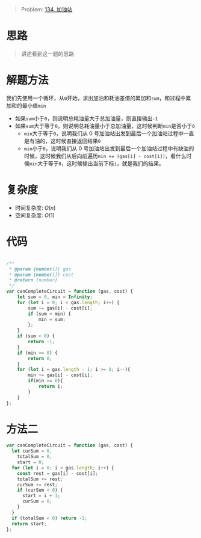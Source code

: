 > Problem: [134. 加油站](https://leetcode.cn/problems/gas-station/description/)

# 思路

> 讲述看到这一题的思路

# 解题方法

我们先使用一个循环，从`0`开始，求出加油和耗油差值的累加和`sum`，和过程中累加和的最小值`min`

- 如果`sum`小于`0`，则说明总耗油量大于总加油量，则直接输出`-1`
- 如果`sum`大于等于`0`，则说明总耗油量小于总加油量，这时候判断`min`是否小于`0`
  - `min`大于等于`0`，说明我们从 0 号加油站出发到最后一个加油站过程中一直是有油的，这时候直接返回结果`0`
  - `min`小于`0`，说明我们从 0 号加油站出发到最后一个加油站过程中有缺油的时候，这时候我们从后向前遍历`min += (gas[i] - cost[i])`，看什么时候`min`大于等于`0`，这时候输出当前下标`i`，就是我们的结果。

# 复杂度

- 时间复杂度: $O(n)$
- 空间复杂度: $O(1)$

# 代码

```JavaScript []

/**
 * @param {number[]} gas
 * @param {number[]} cost
 * @return {number}
 */
var canCompleteCircuit = function (gas, cost) {
    let sum = 0, min = Infinity;
    for (let i = 0; i < gas.length; i++) {
        sum += gas[i] - cost[i];
        if (sum < min) {
            min = sum;
        };
    }
    if (sum < 0) {
        return -1;
    }
    if (min >= 0) {
        return 0;
    }
    for (let i = gas.length - 1; i >= 0; i--){
        min += gas[i] - cost[i];
        if(min >= 0){
            return i;
        }
    }
};
```

# 方法二

```jsx
var canCompleteCircuit = function (gas, cost) {
  let curSum = 0,
    totalSum = 0,
    start = 0;
  for (let i = 0; i < gas.length; i++) {
    const rest = gas[i] - cost[i];
    totalSum += rest;
    curSum += rest;
    if (curSum < 0) {
      start = i + 1;
      curSum = 0;
    }
  }
  if (totalSum < 0) return -1;
  return start;
};
```
